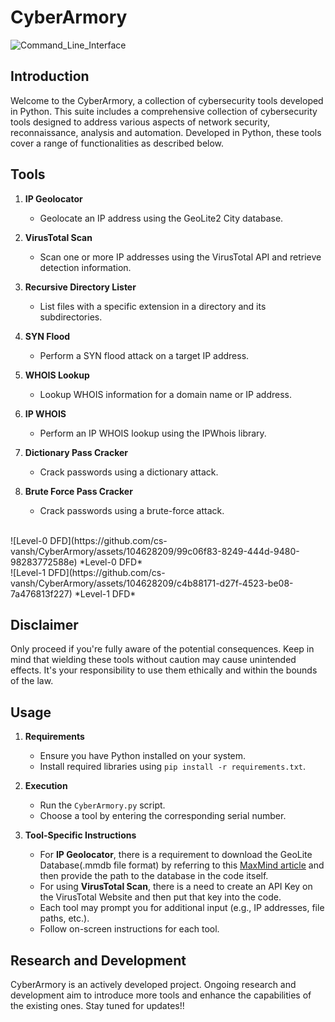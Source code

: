 # CyberArmory

![Command_Line_Interface](https://github.com/cs-vansh/Tools/assets/104628209/d3bb2336-2531-462b-9601-61fed2e8fa83)

## Introduction

Welcome to the CyberArmory, a collection of cybersecurity tools developed in Python. This suite includes a comprehensive collection of cybersecurity tools designed to address various aspects of network security, reconnaissance, analysis and automation. Developed in Python, these tools cover a range of functionalities as described below.

## Tools

1. **IP Geolocator**
   - Geolocate an IP address using the GeoLite2 City database.

2. **VirusTotal Scan**
   - Scan one or more IP addresses using the VirusTotal API and retrieve detection information.

3. **Recursive Directory Lister**
   - List files with a specific extension in a directory and its subdirectories.

4. **SYN Flood**
   - Perform a SYN flood attack on a target IP address.

5. **WHOIS Lookup**
   - Lookup WHOIS information for a domain name or IP address.

6. **IP WHOIS**
   - Perform an IP WHOIS lookup using the IPWhois library.

7. **Dictionary Pass Cracker**
   - Crack passwords using a dictionary attack.

8. **Brute Force Pass Cracker**
   - Crack passwords using a brute-force attack.
<br>
![Level-0 DFD](https://github.com/cs-vansh/CyberArmory/assets/104628209/99c06f83-8249-444d-9480-98283772588e)
*Level-0 DFD*
<br>
![Level-1 DFD](https://github.com/cs-vansh/CyberArmory/assets/104628209/c4b88171-d27f-4523-be08-7a476813f227)
*Level-1 DFD*
<br>

## Disclaimer

Only proceed if you're fully aware of the potential consequences. Keep in mind that wielding these tools without caution may cause unintended effects. It's your responsibility to use them ethically and within the bounds of the law.

## Usage

1. **Requirements**
   - Ensure you have Python installed on your system.
   - Install required libraries using `pip install -r requirements.txt`.

2. **Execution**
   - Run the `CyberArmory.py` script.
   - Choose a tool by entering the corresponding serial number.

3. **Tool-Specific Instructions**
   - For **IP Geolocator**, there is a requirement to download the GeoLite Database(.mmdb file format) by referring to this [MaxMind article](https://dev.maxmind.com/geoip/geolite2-free-geolocation-data) and then provide the path to the database in the code itself.
   - For using **VirusTotal Scan**, there is a need to create an API Key on the VirusTotal Website and then put that key into the code.
   - Each tool may prompt you for additional input (e.g., IP addresses, file paths, etc.).
   - Follow on-screen instructions for each tool.

## Research and Development

CyberArmory is an actively developed project. Ongoing research and development aim to introduce more tools and enhance the capabilities of the existing ones. Stay tuned for updates!!
